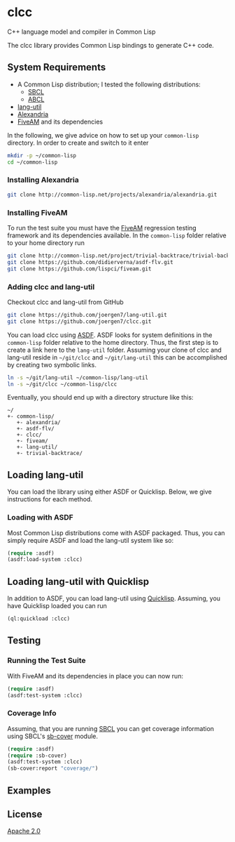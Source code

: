 # clcc
C++ language model and compiler in Common Lisp

The clcc library provides Common Lisp bindings to generate C++ code.

## System Requirements

- A Common Lisp distribution; I tested the following distributions:
  * [SBCL](https://www.sbcl.org/)
  * [ABCL](https://abcl.org/)
- [lang-util](https://github.com/joergen7/lang-util/)
- [Alexandria](https://alexandria.common-lisp.dev/)
- [FiveAM](https://fiveam.common-lisp.dev/) and its dependencies

In the following, we give advice on how to set up your `common-lisp` directory. In order to create and switch to it enter

``` bash
mkdir -p ~/common-lisp
cd ~/common-lisp
```

### Installing Alexandria

``` bash
git clone http://common-lisp.net/projects/alexandria/alexandria.git

```

### Installing FiveAM

To run the test suite you must have the [FiveAM](https://fiveam.common-lisp.dev/) regression testing framework and its dependencies available. In the `common-lisp` folder relative to your home directory run

``` bash
git clone http://common-lisp.net/project/trivial-backtrace/trivial-backtrace.git
git clone https://github.com/didierverna/asdf-flv.git
git clone https://github.com/lispci/fiveam.git
```

### Adding clcc and lang-util

Checkout clcc and lang-util from GitHub

``` bash
git clone https://github.com/joergen7/lang-util.git
git clone https://github.com/joergen7/clcc.git
```

You can load clcc using [ASDF](https://asdf.common-lisp.dev/). ASDF looks for system definitions in the `common-lisp` folder relative to the home directory. Thus, the first step is to create a link here to the `lang-util` folder. Assuming your clone of clcc and lang-util reside in `~/git/clcc` and `~/git/lang-util` this can be accomplished by creating two symbolic links.

``` bash
ln -s ~/git/lang-util ~/common-lisp/lang-util
ln -s ~/git/clcc ~/common-lisp/clcc
```

Eventually, you should end up with a directory structure like this:

    ~/
	+- common-lisp/
	   +- alexandria/
	   +- asdf-flv/
	   +- clcc/
	   +- fiveam/
	   +- lang-util/
	   +- trivial-backtrace/

## Loading lang-util

You can load the library using either ASDF or Quicklisp. Below, we give instructions for each method.

### Loading with ASDF

Most Common Lisp distributions come with ASDF packaged. Thus, you can simply require ASDF and load the lang-util system like so:

``` cl
(require :asdf)
(asdf:load-system :clcc)
```

## Loading lang-util with Quicklisp

In addition to ASDF, you can load lang-util using [Quicklisp](https://www.quicklisp.org/beta/). Assuming, you have Quicklisp loaded you can run

``` cl
(ql:quickload :clcc)
```

## Testing

### Running the Test Suite

With FiveAM and its dependencies in place you can now run:

``` cl
(require :asdf)
(asdf:test-system :clcc)
```

### Coverage Info

Assuming, that you are running [SBCL](https://www.sbcl.org/) you can get coverage information using SBCL's  [sb-cover](http://www.sbcl.org/manual/#sb_002dcover) module.

``` cl
(require :asdf)
(require :sb-cover)
(asdf:test-system :clcc)
(sb-cover:report "coverage/")
```

## Examples

## License

[Apache 2.0](https://www.apache.org/licenses/LICENSE-2.0.html)
